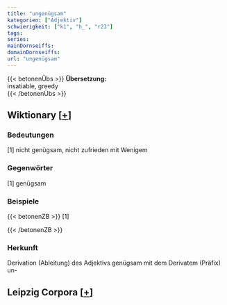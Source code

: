 ```yaml
---
title: "ungenügsam"
kategorien: ["Adjektiv"]
schwierigkeit: ["k1", "h_", "r23"]
tags:
series:
mainDornseiffs:
domainDornseiffs:
url: "ungenügsam"
---
```


{{< betonenÜbs >}}
**Übersetzung:**  
insatiable, greedy  
{{< /betonenÜbs >}}

## Wiktionary [[+](https://de.wiktionary.org/wiki/ungenügsam)]

### Bedeutungen
[1] nicht genügsam, nicht zufrieden mit Wenigem  

### Gegenwörter
[1] genügsam  

### Beispiele
{{< betonenZB >}}
[1]  

{{< /betonenZB >}}
### Herkunft
Derivation (Ableitung) des Adjektivs genügsam mit dem Derivatem (Präfix) un-  


## Leipzig Corpora [[+](https://corpora.uni-leipzig.de/en/res?word=ungenügsam&corpusId=deu_newscrawl-public_2018)]

